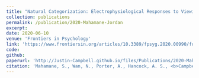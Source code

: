 ```yaml
---
title: "Natural Categorization: Electrophysiological Responses to Viewing Natural Versus Built Environments"
collection: publications
permalink: /publication/2020-Mahamane-Jordan
excerpt:
date: 2020-06-10
venue: 'Frontiers in Psychology'
link: 'https://www.frontiersin.org/articles/10.3389/fpsyg.2020.00990/full'
code:
github:
paperurl: 'http://Justin-Campbell.github.io/files/Publications/2020-Mahamane-Jordan.pdf'
citation: 'Mahamane, S., Wan, N., Porter, A., Hancock, A. S., <b>Campbell, J.</b>, Lyon, T. E., Jordan, K. E. Natural Categorization: Electrophysiological Responses to Viewing Natural Versus Built Environments. <i>Front Psychol</i> 11, 990 (2020).'
---
```

